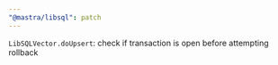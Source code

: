 ```yaml
---
"@mastra/libsql": patch
---
```


`LibSQLVector.doUpsert`: check if transaction is open before attempting rollback
